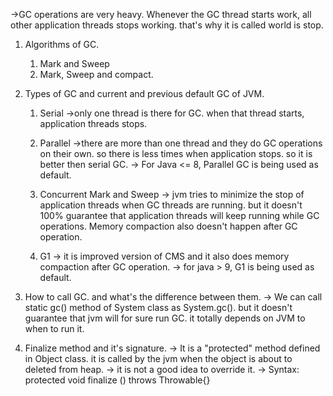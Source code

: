 

->GC operations are very heavy. Whenever the GC thread starts work, all other application threads stops working. that's why it is called world is stop.

1. Algorithms of GC.
     1.  Mark and Sweep
     2. Mark, Sweep and compact.

2. Types of GC and current and previous default GC of JVM.
     1. Serial ->only one thread is there for GC. when that thread starts, application threads stops.

     2. Parallel ->there are more than one thread and they do GC operations on their own. so there is less times when application stops. so it is better then serial GC.
     -> For Java <= 8, Parallel GC is being used as default.
		
     3. Concurrent Mark and Sweep -> jvm tries to minimize the stop of application threads when GC threads are running. but it doesn't 100% guarantee that application threads will keep running while GC operations. Memory compaction also doesn't happen after GC operation.

     4. G1 -> it is improved version of CMS and it also does memory compaction after GC operation.
     -> for java > 9, G1 is being used as default.

3. How to call GC. and what's the difference between them.
   -> We can call static gc() method of System class as System.gc(). but it doesn't guarantee that jvm will for sure run GC. it totally depends on JVM to when to run it.


4. Finalize method and it's signature.
   -> It is a "protected" method defined in Object class. it is called by the jvm when the object is about to deleted from heap.
   -> it is not a good idea to override it.
   -> Syntax: protected void finalize () throws Throwable{}

